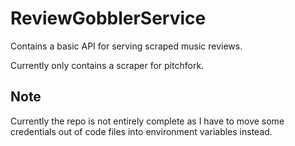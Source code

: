 # ReviewGobblerService

Contains a basic API for serving scraped music reviews.

Currently only contains a scraper for pitchfork.

## Note

Currently the repo is not entirely complete as I have to move some credentials out of code files into environment variables instead.
